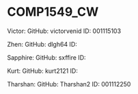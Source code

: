 # COMP1549_CW
Victor:     GitHub: victorvenid
            ID:     001115103

Zhen:       GitHub: dlgh64 
            ID:     

Sapphire:   GitHub: sxffire
            ID:

Kurt:       GitHub: kurt2121
            ID:

Tharshan:   GitHub: Tharshan2
            ID:     001112250